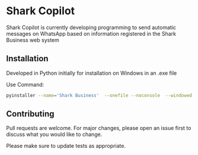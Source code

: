 # Shark Copilot

Shark Copilot is currently developing programming to send automatic messages on WhatsApp based on information registered in the Shark Business web system

## Installation


Developed in Python initially for installation on Windows in an .exe file

Use Command:
```bash
pyinstaller --name='Shark Business'  --onefile --noconsole  --windowed  --add-data="icon.ico;."  --icon='icon.ico' --log-level=WARN  main.py
```

## Contributing

Pull requests are welcome. For major changes, please open an issue first
to discuss what you would like to change.

Please make sure to update tests as appropriate.